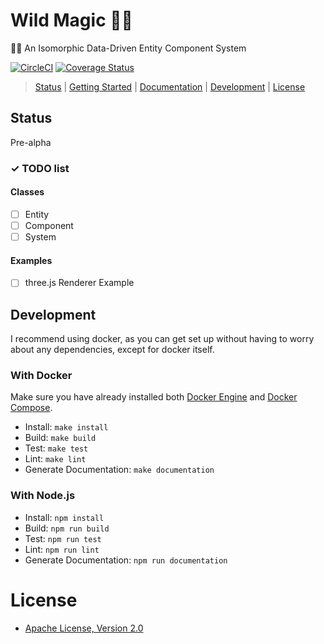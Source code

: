 # Wild Magic 🍄✨

🧙‍♀️ An Isomorphic Data-Driven Entity Component System

[![CircleCI](https://circleci.com/gh/kenjinp/Wild-Magic.svg?style=shield)](https://circleci.com/gh/kenjinp/Wild-Magic)
[![Coverage Status](https://coveralls.io/repos/github/kenjinp/Wild-Magic/badge.svg?branch=master)](https://coveralls.io/github/kenjinp/Wild-Magic?branch=master)

> [Status](#status) |
> [Getting Started](#getting-started) |
> [Documentation](#documentation) |
> [Development](#development) |
> [License](#license)

## Status

Pre-alpha

### ✓ TODO list

#### Classes

- [ ] Entity
- [ ] Component
- [ ] System

#### Examples

- [ ] three.js Renderer Example

## Development

I recommend using docker, as you can get set up without having to worry about any dependencies, except for docker itself.

### With Docker

Make sure you have already installed both [Docker Engine](https://docs.docker.com/install/) and [Docker Compose](https://docs.docker.com/compose/install/).

- Install: `make install`
- Build: `make build`
- Test: `make test`
- Lint: `make lint`
- Generate Documentation: `make documentation`

### With Node.js

- Install: `npm install`
- Build: `npm run build`
- Test: `npm run test`
- Lint: `npm run lint`
- Generate Documentation: `npm run documentation`

# License

- [Apache License, Version 2.0](https://www.apache.org/licenses/LICENSE-2.0)
